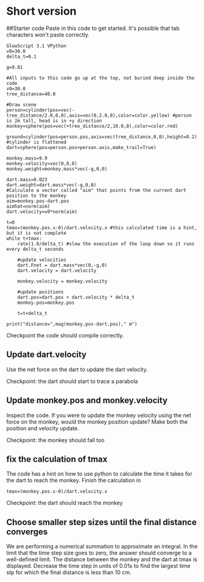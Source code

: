 # Short version

##Starter code
Paste in this code to get started. It's possible that tab characters won't paste correctly.

````
GlowScript 3.1 VPython
v0=30.0
delta_t=0.1

g=9.81

#All inputs to this code go up at the top, not buried deep inside the code
v0=30.0
tree_distance=40.0

#Draw scene
person=cylinder(pos=vec(-tree_distance/2.0,0,0),axis=vec(0,2.0,0),color=color.yellow) #person is 2m tall, head is in +y direction
monkey=sphere(pos=vec(+tree_distance/2,10.0,0),color=color.red)

ground=cylinder(pos=person.pos,axis=vec(tree_distance,0,0),height=0.2) #cylinder is flattened
dart=sphere(pos=person.pos+person.axis,make_trail=True)

monkey.mass=9.9
monkey.velocity=vec(0,0,0)
monkey.weight=monkey.mass*vec(-g,0,0)

dart.mass=0.023
dart.weight=dart.mass*vec(-g,0,0)
#Calculate a vector called "aim" that points from the current dart position to the monkey 
aim=monkey.pos-dart.pos
aimhat=norm(aim)
dart.velocity=v0*norm(aim)

t=0
tmax=(monkey.pos.x-0)/dart.velocity.x #this calculated time is a hint, but it is not complete
while t<tmax:
    rate(1.0/delta_t) #slow the execution of the loop down so it runs every delta_t seconds
  
    #update velocities
    dart.Fnet = dart.mass*vec(0,-g,0) 
    dart.velocity = dart.velocity 

    monkey.velocity = monkey.velocity 
  
    #update positions
    dart.pos=dart.pos + dart.velocity * delta_t
    monkey.pos=monkey.pos
    
    t=t+delta_t
    
print("distance=",mag(monkey.pos-dart.pos)," m")
````

Checkpoint the code should compile correctly.


## Update dart.velocity

Use the net force on the dart to update the dart velocity.

Checkpoint: the dart should start to trace a parabola

## Update monkey.pos and monkey.velocity

Inspect the code. If you were to update the monkey velocity using the net force on the monkey, would the monkey position update? Make both the position and velocity update. 

Checkpoint: the monkey should fall too

## fix the calculation of tmax
The code has a hint on how to use python to calculate the time it takes for the dart to reach the monkey. Finish the calculation in 
````
tmax=(monkey.pos.x-0)/dart.velocity.x
````

Checkpoint: the dart should reach the monkey

## Choose smaller step sizes until the final distance converges
We are performing a numerical summation to approximate an integral. In the limit that the time step size goes to zero, the answer should converge to a well-defined limit. The distance between the monkey and the dart at tmax is displayed. Decrease the time step in units of 0.01s to find the largest time stp for which the final distance is less than 10 cm. 
